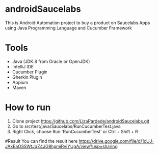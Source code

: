 # androidSaucelabs
This is Android Automation project to buy a product on Saucelabs Apps using Java Programming Language and Cucumber Framework

# Tools 
- Java (JDK 8 from Oracle or OpenJDK)
- IntelliJ IDE
- Cucumber Plugin
- Gherkin Plugin
- Appium
- Maven 

# How to run
1. Clone project
https://github.com/LizaPardede/androidSaucelabs.git
2. Go to src/test/java/Saucelabs/RunCucumberTest.java 
3. Right Click, choose Run 'RunCucumberTest' or Ctrl + Shift + R 

#Result
You can find the result here
https://drive.google.com/file/d/1cUJ-JAxEaOSSWtJqZ4JG8hpmiRviYUgA/view?usp=sharing

